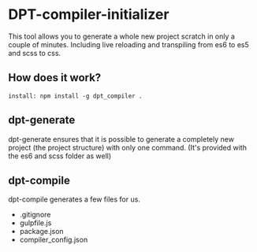 DPT-compiler-initializer
====================

This tool allows you to generate a whole new project scratch in only a couple of minutes. Including live reloading and transpiling from es6 to es5 and scss to css.

How does it work?
-----------------
```
install: npm install -g dpt_compiler .
```

dpt-generate
-----------------
dpt-generate ensures that it is possible to generate a completely new project (the project structure) with only one command.
(It's provided with the es6 and scss folder as well)

dpt-compile
-----------------
dpt-compile generates a few files for us.

* .gitignore
* gulpfile.js
* package.json
* compiler_config.json
